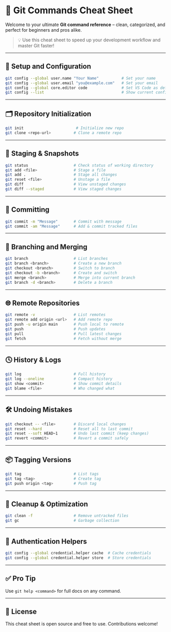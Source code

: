 # 🚀 Git Commands Cheat Sheet

Welcome to your ultimate **Git command reference** – clean, categorized, and perfect for beginners and pros alike.

> 💡 Use this cheat sheet to speed up your development workflow and master Git faster!

---

## 📌 Setup and Configuration

```bash
git config --global user.name "Your Name"          # Set your name
git config --global user.email "you@example.com"   # Set your email
git config --global core.editor code               # Set VS Code as default editor
git config --list                                  # Show current config
```

---

## 🗂️ Repository Initialization

```bash
git init                       # Initialize new repo
git clone <repo-url>          # Clone a remote repo
```

---

## 📁 Staging & Snapshots

```bash
git status                    # Check status of working directory
git add <file>                # Stage a file
git add .                     # Stage all changes
git reset <file>              # Unstage a file
git diff                      # View unstaged changes
git diff --staged             # View staged changes
```

---

## 💾 Committing

```bash
git commit -m "Message"       # Commit with message
git commit -am "Message"      # Add & commit tracked files
```

---

## 🔄 Branching and Merging

```bash
git branch                    # List branches
git branch <branch>           # Create a new branch
git checkout <branch>         # Switch to branch
git checkout -b <branch>      # Create and switch
git merge <branch>            # Merge into current branch
git branch -d <branch>        # Delete a branch
```

---

## 🌐 Remote Repositories

```bash
git remote -v                 # List remotes
git remote add origin <url>   # Add remote repo
git push -u origin main       # Push local to remote
git push                      # Push updates
git pull                      # Pull latest changes
git fetch                     # Fetch without merge
```

---

## 🕓 History & Logs

```bash
git log                       # Full history
git log --oneline             # Compact history
git show <commit>             # Show commit details
git blame <file>              # Who changed what
```

---

## 🛠️ Undoing Mistakes

```bash
git checkout -- <file>        # Discard local changes
git reset --hard              # Reset all to last commit
git reset --soft HEAD~1       # Undo last commit (keep changes)
git revert <commit>           # Revert a commit safely
```

---

## 📦 Tagging Versions

```bash
git tag                       # List tags
git tag <tag>                 # Create tag
git push origin <tag>         # Push tag
```

---

## 🧹 Cleanup & Optimization

```bash
git clean -f                  # Remove untracked files
git gc                        # Garbage collection
```

---

## 🔐 Authentication Helpers

```bash
git config --global credential.helper cache  # Cache credentials
git config --global credential.helper store  # Store credentials
```

---

## ✅ Pro Tip

Use `git help <command>` for full docs on any command.

---

## 📄 License

This cheat sheet is open source and free to use. Contributions welcome!
